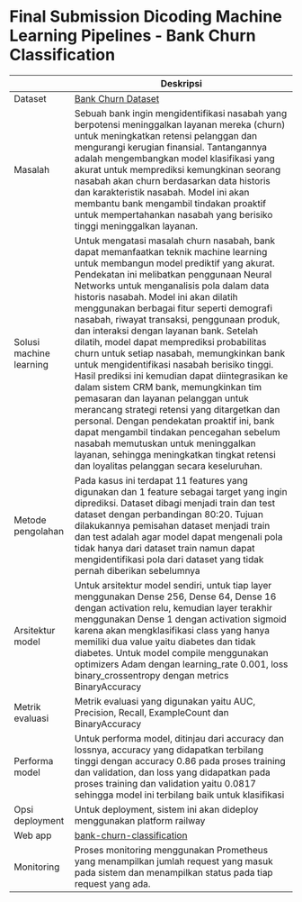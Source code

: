 # Final Submission Dicoding Machine Learning Pipelines - Bank Churn Classification

|                         | Deskripsi                                                                                                                                                                                                                                                                                                                                                                                                                                                                                                                                                                                                                                                                                                                                                                                                                                                                                                                                                             |
| ----------------------- | --------------------------------------------------------------------------------------------------------------------------------------------------------------------------------------------------------------------------------------------------------------------------------------------------------------------------------------------------------------------------------------------------------------------------------------------------------------------------------------------------------------------------------------------------------------------------------------------------------------------------------------------------------------------------------------------------------------------------------------------------------------------------------------------------------------------------------------------------------------------------------------------------------------------------------------------------------------------- |
| Dataset                 | [Bank Churn Dataset](https://www.kaggle.com/datasets/radheshyamkollipara/bank-customer-churn)                                                                                                                                                                                                                                                                                                                                                                                                                                                                                                                                                                                                                                                                                                                                                                                                                                                                         |
| Masalah                 | Sebuah bank ingin mengidentifikasi nasabah yang berpotensi meninggalkan layanan mereka (churn) untuk meningkatkan retensi pelanggan dan mengurangi kerugian finansial. Tantangannya adalah mengembangkan model klasifikasi yang akurat untuk memprediksi kemungkinan seorang nasabah akan churn berdasarkan data historis dan karakteristik nasabah. Model ini akan membantu bank mengambil tindakan proaktif untuk mempertahankan nasabah yang berisiko tinggi meninggalkan layanan.                                                                                                                                                                                                                                                                                                                                                                                                                                                                                 |
| Solusi machine learning | Untuk mengatasi masalah churn nasabah, bank dapat memanfaatkan teknik machine learning untuk membangun model prediktif yang akurat. Pendekatan ini melibatkan penggunaan Neural Networks untuk menganalisis pola dalam data historis nasabah. Model ini akan dilatih menggunakan berbagai fitur seperti demografi nasabah, riwayat transaksi, penggunaan produk, dan interaksi dengan layanan bank. Setelah dilatih, model dapat memprediksi probabilitas churn untuk setiap nasabah, memungkinkan bank untuk mengidentifikasi nasabah berisiko tinggi. Hasil prediksi ini kemudian dapat diintegrasikan ke dalam sistem CRM bank, memungkinkan tim pemasaran dan layanan pelanggan untuk merancang strategi retensi yang ditargetkan dan personal. Dengan pendekatan proaktif ini, bank dapat mengambil tindakan pencegahan sebelum nasabah memutuskan untuk meninggalkan layanan, sehingga meningkatkan tingkat retensi dan loyalitas pelanggan secara keseluruhan. |
| Metode pengolahan       | Pada kasus ini terdapat 11 features yang digunakan dan 1 feature sebagai target yang ingin diprediksi. Dataset dibagi menjadi train dan test dataset dengan perbandingan 80:20. Tujuan dilakukannya pemisahan dataset menjadi train dan test adalah agar model dapat mengenali pola tidak hanya dari dataset train namun dapat mengidentifikasi pola dari dataset yang tidak pernah diberikan sebelumnya                                                                                                                                                                                                                                                                                                                                                                                                                                                                                                                                                              |
| Arsitektur model        | Untuk arsitektur model sendiri, untuk tiap layer menggunakan Dense 256, Dense 64, Dense 16 dengan activation relu, kemudian layer terakhir menggunakan Dense 1 dengan activation sigmoid karena akan mengklasifikasi class yang hanya memiliki dua value yaitu diabetes dan tidak diabetes. Untuk model compile menggunakan optimizers Adam dengan learning_rate 0.001, loss binary_crossentropy dengan metrics BinaryAccuracy                                                                                                                                                                                                                                                                                                                                                                                                                                                                                                                                        |
| Metrik evaluasi         | Metrik evaluasi yang digunakan yaitu AUC, Precision, Recall, ExampleCount dan BinaryAccuracy                                                                                                                                                                                                                                                                                                                                                                                                                                                                                                                                                                                                                                                                                                                                                                                                                                                                          |
| Performa model          | Untuk performa model, ditinjau dari accuracy dan lossnya, accuracy yang didapatkan terbilang tinggi dengan accuracy 0.86 pada proses training dan validation, dan loss yang didapatkan pada proses training dan validation yaitu 0.0817 sehingga model ini terbilang baik untuk klasifikasi                                                                                                                                                                                                                                                                                                                                                                                                                                                                                                                                                                                                                                                                           |
| Opsi deployment         | Untuk deployment, sistem ini akan dideploy menggunakan platform railway                                                                                                                                                                                                                                                                                                                                                                                                                                                                                                                                                                                                                                                                                                                                                                                                                                                                                               |
| Web app                 | [bank-churn-classification](https://tfx-project-production.up.railway.app/v1/models/bank-churn-model/metadata)                                                                                                                                                                                                                                                                                                                                                                                                                                                                                                                                                                                                                                                                                                                                                                                                                                                        |
| Monitoring              | Proses monitoring menggunakan Prometheus yang menampilkan jumlah request yang masuk pada sistem dan menampilkan status pada tiap request yang ada.                                                                                                                                                                                                                                                                                                                                                                                                                                                                                                                                                                                                                                                                                                                                                                                                                    |
